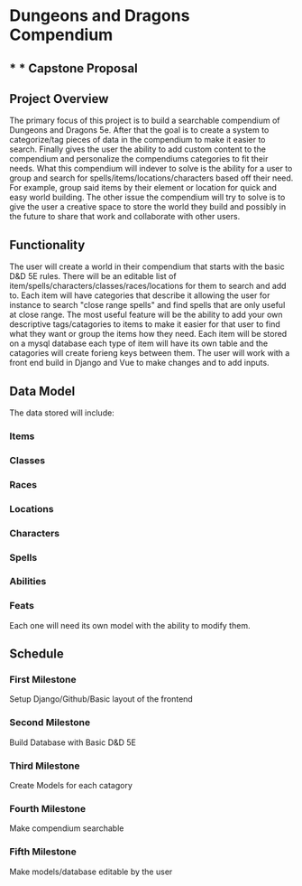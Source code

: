 # Dungeons and Dragons Compendium
## * * Capstone Proposal

## Project Overview
The primary focus of this project is to build a searchable compendium of Dungeons and Dragons 5e. After that the goal is to create a system to categorize/tag pieces of data in the compendium to make it easier to search. Finally gives the user the ability to add custom content to the compendium and personalize the compendiums categories to fit their needs. What this compendium will indever to solve is the ability for a user to group and search for spells/items/locations/characters based off their need. For example, group said items by their element or location for quick and easy world building. The other issue the compendium will try to solve is to give the user a creative space to store the world they build and possibly in the future to share that work and collaborate with other users.

## Functionality
The user will create a world in their compendium that starts with the basic D&D 5E rules. There will be an editable list of item/spells/characters/classes/races/locations for them to search and add to. Each item will have categories that describe it allowing the user for instance to search "close range spells" and find spells that are only useful at close range. The most useful feature will be the ability to add your own descriptive tags/catagories to items to make it easier for that user to find what they want or group the items how they need. Each item will be stored on a mysql database each type of item will have its own table and the catagories will create forieng keys between them. The user will work with a front end build in Django and Vue to make changes and to add inputs.

## Data Model
The data stored will include:
### Items
### Classes
### Races
### Locations
### Characters
### Spells
### Abilities
### Feats

Each one will need its own model with the ability to modify them.

## Schedule
### First Milestone
Setup Django/Github/Basic layout of the frontend 
### Second Milestone
Build Database with Basic D&D 5E
### Third Milestone
Create Models for each catagory
### Fourth Milestone
Make compendium searchable
### Fifth Milestone
Make models/database editable by the user